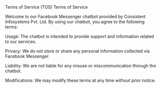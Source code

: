 Terms of Service (TOS)
Terms of Service

Welcome to our Facebook Messenger chatbot provided by Consistent Infosystems Pvt. Ltd. By using our chatbot, you agree to the following terms:

Usage: The chatbot is intended to provide support and information related to our services.

Privacy: We do not store or share any personal information collected via Facebook Messenger.

Liability: We are not liable for any misuse or miscommunication through the chatbot.

Modifications: We may modify these terms at any time without prior notice.